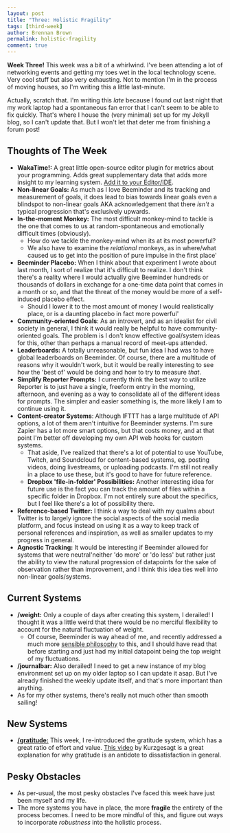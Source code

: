 ```yaml
---
layout: post
title: "Three: Holistic Fragility"
tags: [third-week]
author: Brennan Brown
permalink: holistic-fragility
comment: true
---
```



**Week Three!** This week was a bit of a whirlwind. I've been attending a lot of networking events and getting my toes wet in the local technology scene. Very cool stuff but also very exhausting. Not to mention I'm in the process of moving houses, so I'm writing this a little last-minute.

Actually, scratch that. I'm writing this *late* because I found out last night that my work laptop had a spontaneous fan error that I can't seem to be able to fix quickly. That's where I house the (very minimal) set up for my Jekyll blog, so I can't update that. But I won't let that deter me from finishing a forum post!

## Thoughts of The Week

* **WakaTime!:** A great little open-source editor plugin for metrics about your programming. Adds great supplementary data that adds more insight to my learning system. [Add it to your Editor/IDE](https://wakatime.com).
* **Non-linear Goals:** As much as I love Beeminder and its tracking and measurement of goals, it does lead to bias towards linear goals even a blindspot to non-linear goals AKA acknowledgement that there *isn't* a typical progression that's exclusively upwards.
* **In-the-moment Monkey:** The most difficult monkey-mind to tackle is the one that comes to us at random-spontaneous and emotionally difficult times (obviously).
    - How do we tackle the monkey-mind when its at its most powerful?
    - We also have to examine the *relational* monkeys, as in where/what caused us to get into the position of pure impulse in the first place'
* **Beeminder Placebo:** When I think about that experiment I wrote about last month, I sort of realize that it's difficult to realize. I don't think there's a reality where I would actually give Beeminder hundreds or thousands of dollars in exchange for a one-time data point that comes in a month or so, and that the threat of the money would be more of a self-induced placebo effect.
    - Should I lower it to the most amount of money I would realistically place, or is a daunting placebo in fact more powerful'
* **Community-oriented Goals**: As an introvert, and as an idealist for civil society in general, I think it would really be helpful to have community-oriented goals. The problem is I don't know effective goal/system ideas for this, other than perhaps a manual record of meet-ups attended.
* **Leaderboards:** A totally unreasonable, but fun idea I had was to have global leaderboards on Beeminder. Of course, there are a multitude of reasons why it wouldn't work, but it would be really interesting to see how the 'best of' would be doing and how to try to measure *that*.
* **Simplify Reporter Prompts:** I currently think the best way to utilize Reporter is to just have a single, freeform entry in the morning, afternoon, and evening as a way to consolidate all of the different ideas for prompts. The simpler and easier something is, the more likely I am to continue using it.
* **Content-creator Systems**: Although IFTTT has a large multitude of API options, a lot of them aren't intuitive for Beeminder systems. I'm sure Zapier has a lot more smart options, but that costs money, and at that point I'm better off developing my own API web hooks for custom systems.
    - That aside, I've realized that there's a lot of potential to use YouTube, Twitch, and Soundcloud for content-based systems, eg. posting videos, doing livestreams, or uploading podcasts. I'm still not really in a place to use these, but it's good to have for future reference.
    - **Dropbox 'file-in-folder' Possibilities:** Another interesting idea for future use is the fact you can track the amount of files within a specific folder in Dropbox. I'm not entirely sure about the specifics, but I feel like there's a lot of possibility there.
* **Reference-based Twitter:** I think a way to deal with my qualms about Twitter is to largely ignore the social aspects of the social media platform, and focus instead on using it as a way to keep track of personal references and inspiration, as well as smaller updates to my progress in general.
* **Agnostic Tracking:** It would be interesting if Beeminder allowed for systems that were neutral'neither 'do more' or 'do less' but rather just the ability to view the natural progression of datapoints for the sake of observation rather than improvement, and I think this idea ties well into non-linear goals/systems.

## Current Systems

* **/weight:** Only a couple of days after creating this system, I derailed! I thought it was a little weird that there would be no merciful flexibility to account for the natural fluctuation of weight.
    - Of course, Beeminder is way ahead of me, and recently addressed a much more [sensible philosophy](https://blog.beeminder.com/autowide/) to this, and I should have read that before starting and just had my initial datapoint being the top weight of my fluctuations. 
* **/journalbar:** Also derailed! I need to get a new instance of my blog environment set up on my older laptop so I can update it asap.   But I've already finished the weekly update itself, and that's more important than anything.
* As for my other systems, there's really not much other than smooth sailing!

## New Systems

* [**/gratitude:**](https://beeminder.com/brennanbrown/gratitude) This week, I re-introduced the gratitude system, which has a great ratio of effort and value. [This video](https://youtu.be/WPPPFqsECz0) by Kurzgesagt is a great explanation for why gratitude is an antidote  to dissatisfaction in general. 

## Pesky Obstacles

* As per-usual, the most pesky obstacles I've faced this week have just been myself and my life. 
* The more systems you have in place, the more **fragile** the entirety of the process becomes. I need to be more mindful of this, and figure out ways to incorporate *robustness* into the holistic process. 
